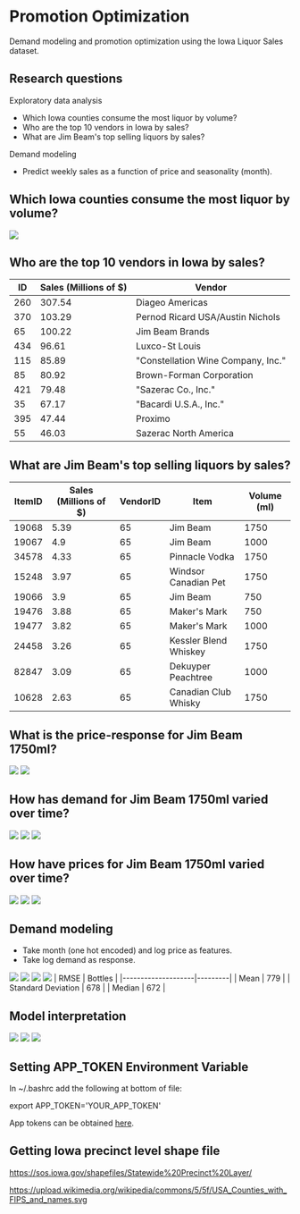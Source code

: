 # Promotion Optimization
Demand modeling and promotion optimization using the Iowa Liquor Sales dataset.

## Research questions
Exploratory data analysis
* Which Iowa counties consume the most liquor by volume?
* Who are the top 10 vendors in Iowa by sales?
* What are Jim Beam's top selling liquors by sales?

Demand modeling
* Predict weekly sales as a function of price and seasonality (month).

## Which Iowa counties consume the most liquor by volume?

<img src="./img/liquor_sales_choropleth_map.png">

## Who are the top 10 vendors in Iowa by sales?
| ID  | Sales (Millions of $) | Vendor                             | 
|-----|-----------------------|------------------------------------| 
| 260 | 307.54                | Diageo Americas                    | 
| 370 | 103.29                | Pernod Ricard USA/Austin Nichols   | 
| 65  | 100.22                | Jim Beam Brands                    | 
| 434 | 96.61                 | Luxco-St Louis                     | 
| 115 | 85.89                 | "Constellation Wine Company, Inc." |
| 85  | 80.92                 | Brown-Forman Corporation           | 
| 421 | 79.48                 | "Sazerac Co., Inc."                | 
| 35  | 67.17                 | "Bacardi U.S.A., Inc."             | 
| 395 | 47.44                 | Proximo                            | 
| 55  | 46.03                 | Sazerac North America              | 

## What are Jim Beam's top selling liquors by sales?
| ItemID | Sales (Millions of $) | VendorID | Item                  | Volume (ml) | 
|--------|-----------------------|----------|-----------------------|-------------| 
| 19068  | 5.39                  | 65       | Jim Beam              | 1750        | 
| 19067  | 4.9                   | 65       | Jim Beam              | 1000        | 
| 34578  | 4.33                  | 65       | Pinnacle Vodka        | 1750        | 
| 15248  | 3.97                  | 65       | Windsor Canadian Pet  | 1750        | 
| 19066  | 3.9                   | 65       | Jim Beam              | 750         | 
| 19476  | 3.88                  | 65       | Maker's Mark          | 750         | 
| 19477  | 3.82                  | 65       | Maker's Mark          | 1000        | 
| 24458  | 3.26                  | 65       | Kessler Blend Whiskey | 1750        | 
| 82847  | 3.09                  | 65       | Dekuyper Peachtree    | 1000        | 
| 10628  | 2.63                  | 65       | Canadian Club Whisky  | 1750        | 

## What is the price-response for Jim Beam 1750ml?
<img src="./img/price_response.png">
<img src="./img/log_log_price_response.png">

## How has demand for Jim Beam 1750ml varied over time?
<img src="./img/historical_demand.png">
<img src="./img/demand_hist.png">
<img src="./img/monthly_demand.png">

## How have prices for Jim Beam 1750ml varied over time?
<img src="./img/historical_price.png">
<img src="./img/price_hist.png">
<img src="./img/monthly_price.png">

## Demand modeling
* Take month (one hot encoded) and log price as features.
* Take log demand as response.
<img src="./img/hyperparameter_tuning.png">
<img src="./img/accuracy_residuals.png">
<img src="./img/residuals_distribution.png">
<img src="./img/rmse_distribution.png">
| RMSE               | Bottles | 
|--------------------|---------| 
| Mean               | 779     | 
| Standard Deviation | 678     | 
| Median             | 672     | 

## Model interpretation
<img src="./img/seasonality_betas.png">
<img src="./img/seasonality.png">
<img src="./img/price_elasticity_hist.png">









## Setting APP_TOKEN Environment Variable
In ~/.bashrc add the following at bottom of file:

export APP_TOKEN='YOUR_APP_TOKEN'

App tokens can be obtained [here](https://dev.socrata.com/foundry/data.iowa.gov/spsw-4jax).

## Getting Iowa precinct level shape file

https://sos.iowa.gov/shapefiles/Statewide%20Precinct%20Layer/

https://upload.wikimedia.org/wikipedia/commons/5/5f/USA_Counties_with_FIPS_and_names.svg






